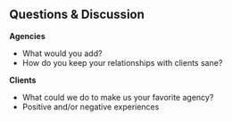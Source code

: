##  Questions & Discussion

**Agencies**

* What would you add?
* How do you keep your relationships with clients sane?

**Clients**

* What could we do to make us your favorite agency?
* Positive and/or negative experiences
